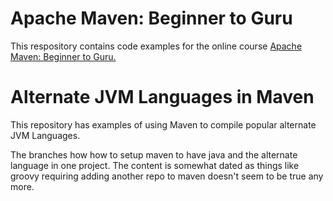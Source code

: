# Apache Maven: Beginner to Guru

This respository contains code examples for the online course [Apache Maven: Beginner to Guru.](https://www.udemy.com/draft/2043700/?couponCode=GITHUB_REPO)

# Alternate JVM Languages in Maven

This repository has examples of using Maven to compile popular alternate JVM Languages.

The branches how how to setup maven to have java and the alternate language in one project.  The content is somewhat dated as things like groovy requiring adding another repo to maven doesn't seem to be true any more.
